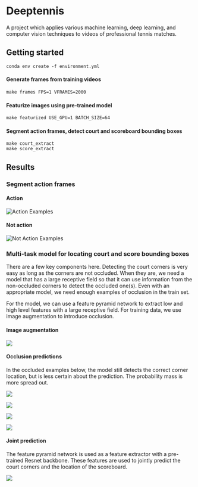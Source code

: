 # Deeptennis

A project which applies various machine learning, deep learning, and computer vision techniques
to videos of professional tennis matches.

## Getting started

```
conda env create -f environment.yml
```

#### Generate frames from training videos

```
make frames FPS=1 VFRAMES=2000
```

#### Featurize images using pre-trained model

```
make featurized USE_GPU=1 BATCH_SIZE=64
```

#### Segment action frames, detect court and scoreboard bounding boxes

```
make court_extract
make score_extract
```

## Results

### Segment action frames

#### Action

![Action Examples](https://github.com/sethah/deeptennis/blob/master/docs/static/img/action_examples.png)

#### Not action

![Not Action Examples](https://github.com/sethah/deeptennis/blob/master/docs/static/img/not_action_examples.png)

### Multi-task model for locating court and score bounding boxes

There are a few key components here. Detecting the court corners is very easy
as long as the corners are not occluded. When they are, we need a model that has a
large receptive field so that it can use information from the non-occluded corners
to detect the occluded one(s). Even with an appropriate model, we need enough examples
of occlusion in the train set. 

For the model, we can use a feature pyramid network to extract low and high level 
features with a large receptive field. For training data, we use image augmentation
to introduce occlusion.

#### Image augmentation

![](https://github.com/sethah/deeptennis/blob/master/docs/static/img/image_augmentation.png)

#### Occlusion predictions

In the occluded examples below, the model still detects the correct corner location,
but is less certain about the prediction. The probability mass is more spread out.

![](https://github.com/sethah/deeptennis/blob/master/docs/static/img/french_occluded.png)

![](https://github.com/sethah/deeptennis/blob/master/docs/static/img/djok_murr_french_occluded_hmap.png)

![](https://github.com/sethah/deeptennis/blob/master/docs/static/img/nadal_marterer_french_occluded.png)

![](https://github.com/sethah/deeptennis/blob/master/docs/static/img/nadal_marterer_french_occluded_hmap.png)

#### Joint prediction

The feature pyramid network is used as a feature extractor with a pre-trained Resnet 
backbone. These features are used to jointly predict the court corners and the location
of the scoreboard.

![](https://github.com/sethah/deeptennis/blob/master/docs/static/img/joint_prediction_outlines.png)
